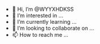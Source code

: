 - 👋 Hi, I’m @WYYXHDKSS
- 👀 I’m interested in ...
- 🌱 I’m currently learning ...
- 💞️ I’m looking to collaborate on ...
- 📫 How to reach me ...

<!---
WYYXHDKSS/WYYXHDKSS is a ✨ special ✨ repository because its `README.md` (this file) appears on your GitHub profile.
You can click the Preview link to take a look at your changes.
--->
